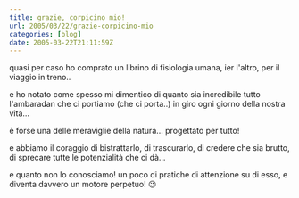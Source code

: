 ```yaml
---
title: grazie, corpicino mio!
url: 2005/03/22/grazie-corpicino-mio
categories: [blog]
date: 2005-03-22T21:11:59Z
---
```


quasi per caso ho comprato un librino di fisiologia umana, ier l'altro, per il viaggio in treno..

e ho notato come spesso mi dimentico di quanto sia incredibile tutto l'ambaradan che ci portiamo (che ci porta..) in giro ogni giorno della nostra vita…

è forse una delle meraviglie della natura… progettato per tutto!

e abbiamo il coraggio di bistrattarlo, di trascurarlo, di credere che sia brutto, di sprecare tutte le potenzialità che ci dà…
  
e quanto non lo conosciamo! un poco di pratiche di attenzione su di esso, e diventa davvero un motore perpetuo! 😉